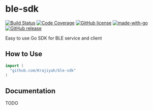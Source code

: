 # ble-sdk

[![Build Status](https://secure.travis-ci.org/Krajiyah/ble-sdk.png?branch=master)](http://travis-ci.org/Krajiyah/ble-sdk)
[![Code Coverage](https://img.shields.io/badge/coverage-80%25-yellowgreen)](http://travis-ci.org/Krajiyah/ble-sdk)
[![GitHub license](https://img.shields.io/github/license/Krajiyah/ble-sdk.svg)](https://github.com/Krajiyah/ble-sdk/blob/master/LICENSE)
[![made-with-go](https://img.shields.io/badge/Made%20with-go-1f425f.svg)](https://www.golang.org/)
[![GitHub release](https://img.shields.io/github/v/release/Krajiyah/ble-sdk.svg)](https://Krajiyah/ble-sdk)

Easy to use Go SDK for BLE service and client

## How to Use

```go
import (
  "github.com/Krajiyah/ble-sdk"
)
```

## Documentation

TODO
